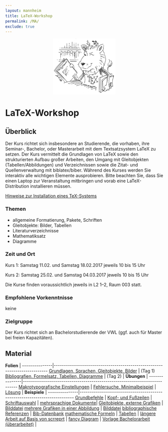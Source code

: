 ```yaml
---
layout: mannheim
title: LaTeX-Workshop
permalink: /MA/
exclude: true
---
```


<p style="text-align:center">
  <img src="ctan_lion.png" title="CTAN lion drawing by Duane Bibby; thanks to www.ctan.org" alt="CTAN lion" height="178" width="200">
</p>

# LaTeX-Workshop

## Überblick

Der Kurs richtet sich insbesondere an Studierende, die vorhaben, ihre Seminar-, Bachelor, oder Masterarbeit
mit dem Textsatzsystem LaTeX zu setzen. Der Kurs vermittelt die Grundlagen von LaTeX sowie den strukturierten Aufbau
großer Arbeiten, den Umgang mit Gleitobjekten (Tabellen/Abbildungen) und Verzeichnissen sowie die Zitat- und
Quellenverwaltung mit biblatex/biber. Während des Kurses werden Sie interaktiv alle wichtigen Elemente
ausprobieren. Bitte beachten Sie, dass Sie einen Laptop zur Veranstaltung mitbringen und vorab eine 
LaTeX-Distribution installieren müssen.

[Hinweise zur Installation eines TeX-Systems](./00_texlive_installation.pdf "Installationshinweise (PDF)")

### Themen

* allgemeine Formatierung, Pakete, Schriften
* Gleitobjekte: Bilder, Tabellen
* Literaturverzeichnisse
* Mathematiksatz
* Diagramme

### Zeit und Ort

Kurs 1: Samstag 11.02. und Samstag 18.02.2017 jeweils 10 bis 15 Uhr

Kurs 2: Samstag 25.02. und Samstag 04.03.2017 jeweils 10 bis 15 Uhr

Die Kurse finden voraussichtlich jeweils in L2 1–2, Raum 003 statt.

### Empfohlene Vorkenntnisse

keine

### Zielgruppe

Der Kurs richtet sich an Bachelorstudierende der VWL (ggf. auch für Master bei freien Kapazitäten).

## Material

**Folien**     |
---------------|---------------------------------------------------------------------------
[Grundlagen, Sprachen, Gleitobjekte, Bilder](./folien_tag1.pdf "Folien zu Tag 1 (PDF)")   | (Tag 1)
[Bibliografien, Formelsatz, Tabellen, Diagramme](./folien_tag2.pdf "Folien zu Tag 2 (PDF)") | (Tag 2)
|
**Übungen**    |
---------------|---------------------------------------------------------------------------
[Makrotypografische Einstellungen](./uebung_layout.tex "uebung_layout.tex")         |
[Fehlersuche, Minimalbeispiel](./uebung_fehlermeldungen.tex "uebung_fehlermeldungen.tex") | [Lösung](./uebung_fehlermeldungen_loesung.tex "uebung_fehlermeldungen_loesung.tex")
|
**Beispiele**  |
---------------|---------------------------------------------------------------------------
[Grundbefehle](./beispiel_grundbefehle.tex "beispiel_grundbefehle.tex")                   |
[Kopf- und Fußzeilen](./beispiel_kopfzeile.tex "beispiel_kopfzeile.tex")                  |
[Schriftauswahl](./beispiel_schriften.tex "beispiel_schriften.tex")                       |
[mehrsprachige Dokumente](./beispiel_mehrsprachigkeit.tex "beispiel_mehrsprachigkeit.tex")|
[Gleitobjekte, externe Grafiken](./beispiel_gleitobjekte.tex "beispiel_gleitobjekte.tex") | [Bilddatei](./raptor.pdf "raptor.pdf")
[mehrere Grafiken in einer Abbildung](./beispiel_subfigure.tex "beispiel_subfigure.tex")  | [Bilddatei](./raptor.pdf "raptor.pdf")
[bibliographische Referenzen](./beispiel_biblatex.tex "beispiel_biblatex.tex")            | [Bib-Datenbank](./referenzen.bib "referenzen.bib")
[mathematische Formeln](./beispiel_mathe.tex "beispiel_mathe.tex")                        |
[Tabellen](./beispiel_tabelle.tex "beispiel_tabelle.tex")                                 |
[längere Arbeit auf Basis von scrreprt](./beispiel_laengere_arbeit.tex "beispiel_laengere_arbeit,tex")  |
[fancy Diagram](./beispiel_diagram.tex "beispiel_diagram.tex")                            |
[Vorlage Bachelorarbeit (überarbeitet)](./Vorlage_Bachelorarbeit_XeLaTeX.zip "Vorlage_Bachelorarbeit_XeLaTeX.zip")  |
